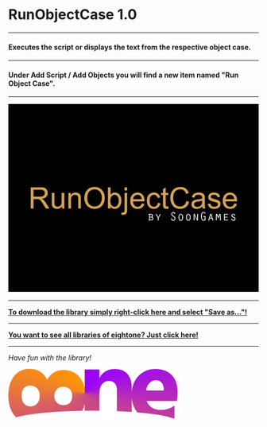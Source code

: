 # RunObjectCase 1.0

---

#### Executes the script or displays the text from the respective object case.

---

#### Under Add Script / Add Objects you will find a new item named "Run Object Case".

---

![Preview RunObjectCase](https://raw.githubusercontent.com/8ne/quest_libraries/master/RunObjectCase/readme/RunObjectCase.gif)

---

**[To download the library simply right-click here and select "Save as..."!](https://github.com/8ne/quest_libraries/raw/master/RunObjectCase/RunObjectCase.aslx)**

---

**[You want to see all libraries of eightone? Just click here!](https://github.com/8ne/quest_libraries)**

---

_Have fun with the library!_

![EightOne](https://raw.githubusercontent.com/8ne/quest_libraries/master/8ne.png)
